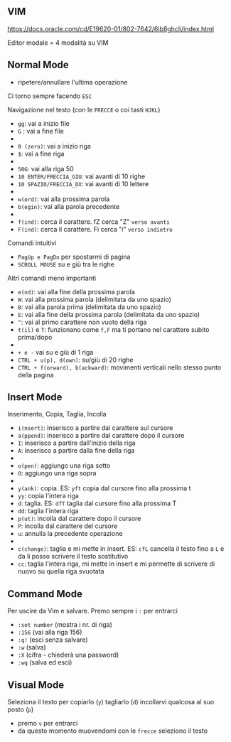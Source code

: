 ## VIM

https://docs.oracle.com/cd/E19620-01/802-7642/6ib8ghcli/index.html

Editor modale = 4 modalità su VIM

## Normal Mode
- ripetere/annullare l'ultima operazione
 
Ci torno sempre facendo `ESC`

Navigazione nel testo (con le `FRECCE` o coi tasti `HJKL`)
- `gg`: vai a inizio file
- `G` : vai a fine file
-
- `0 (zero)`: vai a inizio riga
- `$`: vai a fine riga
- 
- `50G`: vai alla riga 50
- `10 ENTER/FRECCIA_GIU`: vai avanti di 10 righe
- `10 SPAZIO/FRECCIA_DX`: vai avanti di 10 lettere
-
- `w(ord)`: vai alla prossima parola
- `b(egin)`: vai alla parola precedente
- 
- `f(ind)`: cerca il carattere. fZ cerca "Z" `verso avanti`
- `F(ind)`: cerca il carattere. Fi cerca "i" `verso indietro`

Comandi intuitivi
- `PagUp e PagDn` per spostarmi di pagina
- `SCROLL MOUSE` su e giù tra le righe

Altri comandi meno importanti
- `e(nd)`: vai alla fine della prossima parola
- `W`: vai alla prossima parola (delimitata da uno spazio)
- `B`: vai alla parola prima (delimitata da uno spazio)
- `E`: vai alla fine della prossima parola (delimitata da uno spazio)
- `^`: vai al primo carattere non vuoto della riga
- `t(il)` e `T`: funzionano come `f,F` ma ti portano nel carattere subito prima/dopo
- 
- `+ e -` vai su e giù di 1 riga
- `CTRL + u(p), d(own)`: su/giù di 20 righe
- `CTRL + f(orward), b(ackward)`: movimenti verticali nello stesso punto della pagina


## Insert Mode
Inserimento, Copia, Taglia, Incolla
- `i(nsert)`: inserisco a partire dal carattere sul cursore
- `a(ppend)`: inserisco a partire dal carattere dopo il cursore 
- `I`: inserisco a partire dall'inizio della riga
- `A`: inserisco a partire dalla fine della riga
- 
- `o(pen)`: aggiungo una riga sotto
- `O`: aggiungo una riga sopra 
-  
- `y(ank)`: copia. ES: `yft` copia dal cursore fino alla prossima t
- `yy`: copia l'intera riga
- `d`: taglia. ES: `dfT` taglia dal cursore fino alla prossima T
- `dd`: taglia l'intera riga
- `p(ut)`: incolla dal carattere dopo il cursore
- `P`: incolla dal carattere del cursore
- `u`: annulla la precedente operazione
- 
- `c(change)`: taglia e mi mette in insert. ES: `cfL` cancella il testo fino a `L` e da lì posso scrivere il testo sostitutivo
- `cc`: taglia l'intera riga, mi mette in insert e mi permette di scrivere di nuovo su quella riga svuotata


## Command Mode
Per uscire da Vim e salvare. Premo sempre i `:` per entrarci
- `:set number` (mostra i nr. di riga)
- `:156` (vai alla riga 156)
- `:q!`  (esci senza salvare)
- `:w`   (salva)
- `:X`   (cifra - chiederà una password)
- `:wq`  (salva ed esci)


## Visual Mode
Seleziona il testo per copiarlo (`y`) tagliarlo (`d`) incollarvi qualcosa al suo posto (`p`)
- premo `v` per entrarci
- da questo momento muovendomi con le `frecce` seleziono il testo


